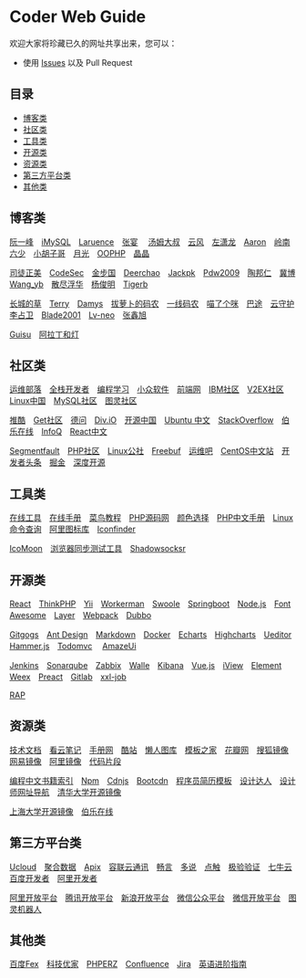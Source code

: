 Coder Web Guide
============================
欢迎大家将珍藏已久的网址共享出来，您可以：
* 使用 [Issues](https://github.com/slowlog/programmer-url-navigation/issues) 以及 Pull Request

## 目录

- [博客类](#博客类)
- [社区类](#社区类)
- [工具类](#工具类)
- [开源类](#开源类)
- [资源类](#资源类)
- [第三方平台类](#第三方平台类)
- [其他类](#其他类)


## 博客类
[阮一峰](http://www.ruanyifeng.com/blog/)　[iMySQL](http://imysql.cn/)　[Laruence](http://www.laruence.com/)　[张宴](http://zyan.cc/) 
　[汤姆大叔](http://www.cnblogs.com/TomXu/)　[云风](http://blog.codingnow.com/)　[左潇龙](http://www.zuoxiaolong.com/)　[Aaron](http://www.cnblogs.com/aaronjs/)　[岭南六少](http://blog.chedushi.com/)　[小胡子哥](http://www.barretlee.com/)　[月光](http://www.williamlong.info/)　[OOPHP](http://www.oophp.cn/)　[晶晶](http://blog.jjonline.cn/)　 
 
 [司徒正美](http://www.cnblogs.com/rubylouvre/)　[CodeSec](http://www.codesec.net/)　[金步国](http://www.jinbuguo.com/)　[Deerchao](http://deerchao.net/)　[Jackpk](http://blog.csdn.net/jackpk/article/list/1)　[Pdw2009](http://blog.csdn.net/pdw2009?viewmode=contents)　[陶邦仁](https://my.oschina.net/xianggao/blog)　[冀博](http://blog.csdn.net/tigerjibo)　[Wang_yb](http://www.cnblogs.com/wang_yb/)　[散尽浮华](http://www.cnblogs.com/kevingrace/)　[杨俊明](http://www.cnblogs.com/yjmyzz/)　[Tigerb](http://tigerb.cn/)　  
 
 [长城的草](http://www.cnblogs.com/ccdc/)　[Terry](http://blog.csdn.net/terry_water)　[Damys](http://blog.csdn.net/damys)　[拔萝卜的码农](http://blog.csdn.net/yafei450225664)　[一线码农](http://www.cnblogs.com/huangxincheng/)　[喵了个咪](http://www.hdj.me/)　[巴途](http://blog.csdn.net/liuxinmingcode)　[云守护](http://blog.csdn.net/earbao)　[李占卫](http://www.cnblogs.com/tommyli/)　[Blade2001](http://blog.csdn.net/blade2001)　[Lv-neo](http://www.gitbook.com/@lv-neo)　[张鑫旭](http://www.zhangxinxu.com/)
 
 [Guisu](http://blog.csdn.net/hguisu)　[阿拉丁和灯](http://wuyijun.cn/)

## 社区类
[运维部落](http://www.178linux.com/)　[全栈开发者](http://www.admin10000.com/)　[编程学习](http://www.phpxs.com/)　[小众软件](http://www.appinn.com/)　[前端网](http://www.qdfuns.com/)　[IBM社区](http://www.ibm.com/developerworks/cn/)　[V2EX社区](http://www.v2ex.com/)　[Linux中国](http://linux.cn)　[MySQL社区](http://www.mysqlpub.com/)　[图灵社区](http://www.ituring.com.cn/)  
  
[推酷](http://www.tuicool.com/)　[Get社区](http://get.ftqq.com/)　[德问](http://www.dewen.net.cn/)　[Div.iO](http://div.io/)　[开源中国](https://www.oschina.net/)　[Ubuntu 中文](http://wiki.ubuntu.org.cn)　[StackOverflow](https://stackoverflow.com/)　[伯乐在线](http://blog.jobbole.com/)　[InfoQ](http://www.infoq.com/cn/)　[React中文](http://react-china.org/)　  

[Segmentfault](http://segmentfault.com/)　[PHP社区](http://www.php1.cn/)　[Linux公社](http://www.linuxidc.com/)　[Freebuf](http://www.freebuf.com/)　[运维吧](http://www.yunwei8.com/)　[CentOS中文站](http://www.centoscn.com/)　[开发者头条](http://toutiao.io/)　[掘金](http://juejin.im/)　[深度开源](http://www.open-open.com/)　

## 工具类
[在线工具](http://tool.oschina.net/)　[在线手册](http://shouce.jb51.net/)　[菜鸟教程](http://www.runoob.com/)　[PHP源码网](http://www.osphp.com.cn)　[颜色选择](http://www.colorpk.com/)　[PHP中文手册](http://www.t086.com/code/php/)　[Linux命令查询](http://man.linuxde.net/)　[阿里图标库](http://www.iconfont.cn/)　[Iconfinder](https://www.iconfinder.com/)　

[IcoMoon](https://icomoon.io/)　[浏览器同步测试工具](http://www.browsersync.cn/)　[Shadowsocksr](https://github.com/shadowsocksr-backup/shadowsocksr)

## 开源类
[React](http://facebook.github.io/react/)　[ThinkPHP](http://www.thinkphp.cn/)　[Yii](http://www.yiiframework.com/)　[Workerman](http://www.workerman.net/)　[Swoole](http://www.swoole.com/)　[Springboot](http://projects.spring.io/spring-boot/)　[Node.js](http://nodejs.cn/)　[Font Awesome](http://fontawesome.io/)　[Layer](http://layer.layui.com/)　[Webpack](http://webpack.github.io/)　[Dubbo](http://dubbo.io/)　  

[Gitgogs](http://gogs.io/)　[Ant Design](http://ant.design)　[Markdown](https://pandao.github.io/editor.md/)　[Docker](https://www.docker.com/)　[Echarts](http://echarts.baidu.com/)　[Highcharts](http://www.highcharts.com/)　[Ueditor](http://ueditor.baidu.com)　[Hammer.js](http://hammerjs.github.io/)　[Todomvc](http://todomvc.com)　  [AmazeUi](http://amazeui.org/)　  

[Jenkins](http://jenkins.io/)　[Sonarqube](http://www.sonarqube.org/)　[Zabbix](http://www.zabbix.com/)　[Walle](http://www.walle-web.io/)　[Kibana](http://github.com/elastic/kibana)　[Vue.js](https://cn.vuejs.org/)　[iView](https://www.iviewui.com/)　[Element](https://github.com/ElemeFE/element)　[Weex](http://weex.apache.org/cn/guide/)　[Preact](https://preactjs.com/)　[Gitlab](https://about.gitlab.com/)　[xxl-job](https://github.com/xuxueli/xxl-job)

[RAP](https://github.com/thx/RAP)

## 资源类
[技术文档](http://www.t086.com/code/)　[看云笔记](http://www.kancloud.cn)　[手册网](http://www.shouce.ren/)　[酷站](http://www.iiiimg.com/)　[懒人图库](http://www.lanrentuku.com/)　[模板之家](http://www.cssmoban.com/)　[花瓣网](http://huaban.com/)　[搜狐镜像](http://mirrors.sohu.com/)　[网易镜像](http://mirrors.163.com/)　[阿里镜像](http://mirrors.aliyun.com/)　[代码片段](http://www.phpxs.com/code/)

[编程中文书籍索引](http://github.com/justjavac/free-programming-books-zh_CN)　[Npm](http://www.npmjs.com/)　[Cdnjs](http://cdnjs.com/)　[Bootcdn](http://www.bootcdn.cn/)　[程序员简历模板](http://github.com/geekcompany/ResumeSample)　[设计达人](http://www.shejidaren.com/)　[设计师网址导航](http://hao.shejidaren.com/)　[清华大学开源镜像](https://mirrors.tuna.tsinghua.edu.cn/)

[上海大学开源镜像](https://mirrors.shuosc.org/)　[伯乐在线](https://github.com/jobbole)

## 第三方平台类
[Ucloud](http://www.ucloud.cn/)　[聚合数据](http://www.juhe.cn/)　[Apix](http://www.apix.cn/)　[容联云通讯](http://www.yuntongxun.com/)　[畅言](http://changyan.kuaizhan.com/)　[多说](http://duoshuo.com/)　[点触](http://www.touclick.com/)　[极验验证](http://www.geetest.com/)　[七牛云](http://www.qiniu.com)　[百度开发者](http://developer.baidu.com/)　[阿里开发者](http://dev.aliyun.com)  
  
[阿里开放平台](http://open.1688.com/)　[腾讯开放平台](http://open.qq.com)　[新浪开放平台](http://open.weibo.com/)　[微信公众平台](http://mp.weixin.qq.com/)　[微信开放平台](http://open.weixin.qq.com/)　[图灵机器人](http://www.tuling123.com/)

## 其他类
[百度Fex](http://fex.baidu.com/)　[科技优家](http://www.toutiao.com/c/user/5841160544/#mid=5841160544)　[PHPERZ](http://www.phperz.com/)　[Confluence](http://www.atlassian.com/software/confluence)　[Jira](http://www.atlassian.com/software/jira)　[英语进阶指南](https://github.com/byoungd/english-level-up-tips-for-Chinese)

